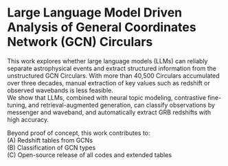 # Large Language Model Driven Analysis of General Coordinates Network (GCN) Circulars

This work explores whether large language models (LLMs) can reliably separate astrophysical events and extract structured information from the unstructured GCN Circulars. With more than 40,500 Circulars accumulated over three decades, manual extraction of key values such as redshift or observed wavebands is less feasible.<br>
We show that LLMs, combined with neural topic modeling, contrastive fine-tuning, and retrieval-augmented generation, can classify observations by messenger and waveband, and automatically extract GRB redshifts with high accuracy.

Beyond proof of concept, this work contributes to:<br> 
(A) Redshift tables from GCNs <br> 
(B) Classification of GCN types <br> 
(C) Open-source release of all codes and extended tables
